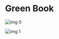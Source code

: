 # Green Book

![img 0](https://i.imgur.com/qG6ZxsA.jpg)

![img 1](https://i.imgur.com/IzilBbI.png)

